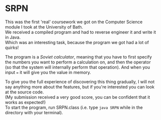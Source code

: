 # SRPN

This was the first 'real' coursework we got on the Computer Science module I took at the University of Bath.  
We received a compiled program and had to reverse engineer it and write it in Java.  
Which was an interesting task, because the program we got had a lot of quirks!  

The program is a *Soviet calculator*, meaning that you have to first specify the numbers you want to perform a calculation on, and then the operator (so that the system will internally perform that operation). And when you input `=` it will give you the value in memory.

To give you the full experience of discovering this thing gradually, I will not say anything more about the features, but if you're interested you can look at the source code.  
(My submission received a very good score, you can be confident that it works as expected!)  
To start the program, run SRPN.class (i.e. type `java SRPN` while in the directory with your terminal).